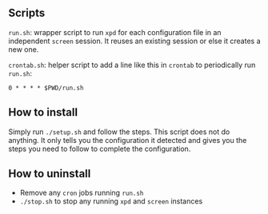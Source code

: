 Scripts
-------

`run.sh`: wrapper script to run `xpd` for each configuration file
in an independent `screen` session. It reuses an existing session
or else it creates a new one.

`crontab.sh`: helper script to add a line like this in `crontab`
to periodically run `run.sh`:

    0 * * * * $PWD/run.sh

How to install
--------------

Simply run `./setup.sh` and follow the steps. This script does not
do anything. It only tells you the configuration it detected and
gives you the steps you need to follow to complete the configuration.


How to uninstall
----------------

- Remove any `cron` jobs running `run.sh`
- `./stop.sh` to stop any running `xpd` and `screen` instances

